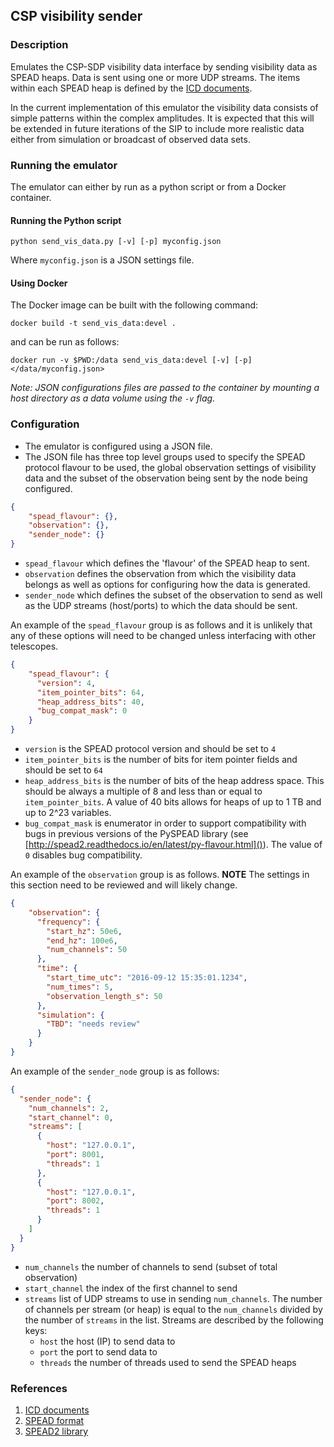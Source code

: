 ## CSP visibility sender  

### Description

Emulates the CSP-SDP visibility data interface by sending visibility 
data as SPEAD heaps. Data is sent using one or more UDP streams. The 
items within each SPEAD heap is defined by the 
[ICD documents](https://confluence.ska-sdp.org/pages/viewpage.action?pageId=145653762). 

In the current implementation of this emulator the visibility data
consists of simple patterns within the complex amplitudes. 
It is expected that this will be extended in future iterations of the
SIP to include more realistic data either from simulation or broadcast 
of observed data sets. 

### Running the emulator

The emulator can either by run as a python script or from a Docker container. 

#### Running the Python script
`python send_vis_data.py [-v] [-p] myconfig.json`

Where `myconfig.json` is a JSON settings file.

#### Using Docker
The Docker image can be built with the following command:

`docker build -t send_vis_data:devel .`

and can be run as follows:

`docker run -v $PWD:/data send_vis_data:devel [-v] [-p] </data/myconfig.json>`

*Note: JSON configurations files are passed to the container by mounting a host
directory as a data volume using the `-v` flag.*

### Configuration

- The emulator is configured using a JSON file.
- The JSON file has three top level groups used to specify the SPEAD protocol
flavour to be used, the global observation settings of visibility data and 
the subset of the observation being sent by the node being configured. 
```JSON
{
    "spead_flavour": {},
    "observation": {},
    "sender_node": {}
}
```
- `spead_flavour` which defines the 'flavour' of the SPEAD heap to sent.
- `observation` defines the observation from which the visibility data 
belongs as well as options for configuring how the data is generated.
- `sender_node` which defines the subset of the observation to send as well 
as the UDP streams (host/ports) to which the data should be sent.

An example of the `spead_flavour` group is as follows and it is unlikely
that any of these options will need to be changed unless interfacing 
with other telescopes. 
```JSON
{
    "spead_flavour": {
      "version": 4,
      "item_pointer_bits": 64,
      "heap_address_bits": 40,
      "bug_compat_mask": 0
    }
}
```
- `version` is the SPEAD protocol version and should be set to `4` 
- `item_pointer_bits` is the number of bits for item pointer fields and
should be set to `64`
- `heap_address_bits` is the number of bits of the heap address space.
 This should be always a multiple of 8 and less than or equal to 
 `item_pointer_bits`. A value of 40 bits allows for heaps of up to 1 TB 
 and up to 2^23 variables.
- `bug_compat_mask` is enumerator in order to support compatibility
 with bugs in previous versions of the PySPEAD library 
 (see [http://spead2.readthedocs.io/en/latest/py-flavour.html]()). The
  value of `0` disables bug compatibility.  


An example of the `observation` group is as follows. **NOTE** The settings 
in this section need to be reviewed and will likely change.
```JSON
{
    "observation": {
      "frequency": {
        "start_hz": 50e6,
        "end_hz": 100e6,
        "num_channels": 50
      },
      "time": {
        "start_time_utc": "2016-09-12 15:35:01.1234",
        "num_times": 5,
        "observation_length_s": 50
      },
      "simulation": {
        "TBD": "needs review"
      }
    }
}
```

An example of the `sender_node` group is as follows:
```JSON
{
  "sender_node": {
    "num_channels": 2,
    "start_channel": 0,
    "streams": [
      {
        "host": "127.0.0.1",
        "port": 8001,
        "threads": 1
      },
      {
        "host": "127.0.0.1",
        "port": 8002,
        "threads": 1
      }
    ]
  }
}
```
- `num_channels` the number of channels to send (subset of total observation)
- `start_channel` the index of the first channel to send
- `streams` list of UDP streams to use in sending `num_channels`. The number
of channels per stream (or heap) is equal to the `num_channels` divided by
the number of `streams` in the list. Streams are described by the following
keys:
  - `host` the host (IP) to send data to
  - `port` the port to send data to
  - `threads` the number of threads used to send the SPEAD heaps

### References
1. [ICD documents](https://confluence.ska-sdp.org/pages/viewpage.action?pageId=145653762)
2. [SPEAD format](https://casper.berkeley.edu/astrobaki/images/9/93/SPEADsignedRelease.pdf)
3. [SPEAD2 library](https://github.com/ska-sa/spead2)

